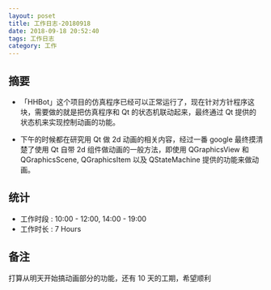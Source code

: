 ```yaml
---
layout: poset
title: 工作日志-20180918
date: 2018-09-18 20:52:40
tags: 工作日志
category: 工作
---
```


## 摘要

* 「HHBot」这个项目的仿真程序已经可以正常运行了，现在针对方针程序这块，需要做的就是把仿真程序和 Qt 的状态机联动起来，最终通过 Qt 提供的状态机来实现控制动画的功能。

* 下午的时候都在研究用 Qt 做 2d 动画的相关内容，经过一番 google 最终摸清楚了使用 Qt 自带 2d 组件做动画的一般方法，即使用 QGraphicsView 和 QGraphicsScene, QGraphicsItem 以及 QStateMachine 提供的功能来做动画。

## 统计

* 工作时段 : 10:00 - 12:00, 14:00 - 19:00
* 工作时长 : 7 Hours


## 备注

打算从明天开始搞动画部分的功能，还有 10 天的工期，希望顺利